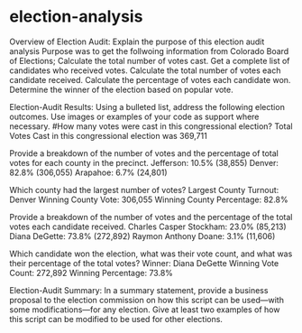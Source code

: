 # election-analysis
Overview of Election Audit: Explain the purpose of this election audit analysis
Purpose was to  get the follwoing information from  Colorado Board of Elections;
  Calculate the total number of votes cast.
  Get a complete list of candidates who received votes.
  Calculate the total number of votes each candidate received.
  Calculate the percentage of votes each candidate won.
  Determine the winner of the election based on popular vote.

Election-Audit Results: Using a bulleted list, address the following election outcomes. Use images or examples of your code as support where necessary.
#How many votes were cast in this congressional election?
Total Votes Cast in this congressional election was 369,711


Provide a breakdown of the number of votes and the percentage of total votes for each county in the precinct.
Jefferson: 10.5% (38,855)
Denver: 82.8% (306,055)
Arapahoe: 6.7% (24,801)

Which county had the largest number of votes?
Largest County Turnout: Denver
Winning County Vote: 306,055
Winning County Percentage: 82.8%

Provide a breakdown of the number of votes and the percentage of the total votes each candidate received.
Charles Casper Stockham: 23.0% (85,213)
Diana DeGette: 73.8% (272,892)
Raymon Anthony Doane: 3.1% (11,606)

Which candidate won the election, what was their vote count, and what was their percentage of the total votes?
Winner: Diana DeGette
Winning Vote Count: 272,892
Winning Percentage: 73.8%

Election-Audit Summary: In a summary statement, provide a business proposal to the election commission on how this script can be used—with some modifications—for any election. Give at least two examples of how this script can be modified to be used for other elections.
